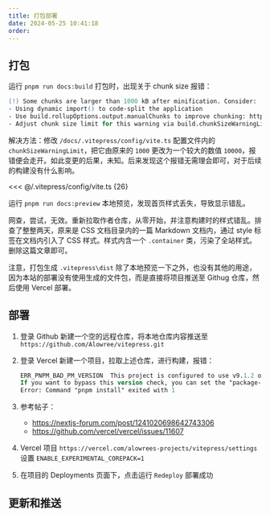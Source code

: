 ```yaml
---
title: 打包部署
date: 2024-05-25 10:41:18
order:
---
```


## 打包

运行 `pnpm run docs:build` 打包时，出现关于 chunk size 报错：

```ps
(!) Some chunks are larger than 1000 kB after minification. Consider:
- Using dynamic import() to code-split the application
- Use build.rollupOptions.output.manualChunks to improve chunking: https://rollupjs.org/configuration-options/#output-manualchunks
- Adjust chunk size limit for this warning via build.chunkSizeWarningLimit.
```

解决方法：修改 `/docs/.vitepress/config/vite.ts` 配置文件内的 `chunkSizeWarningLimit`，把它由原来的 `1000` 更改为一个较大的数值 `10000`，报错便会走开。如此变更的后果，未知。后来发现这个报错无需理会即可，对于后续的构建没有什么影响。

<<< @/.vitepress/config/vite.ts {26}

运行 `pnpm run docs:preview` 本地预览，发现首页样式丢失，导致显示错乱。

网查，尝试，无效。重新拉取作者仓库，从零开始，并注意构建时的样式错乱。排查了整整两天，原来是 CSS 文档目录内的一篇 Markdown 文档内，通过 style 标签在文档内引入了 CSS 样式。样式内含一个 `.container` 类，污染了全站样式。删除这篇文章即可。

注意，打包生成 `.vitepress\dist` 除了本地预览一下之外，也没有其他的用途，因为本站的部署没有使用生成的文件包，而是直接将项目推送至 Githug 仓库，然后使用 Vercel 部署。

## 部署

1.  登录 Github 新建一个空的远程仓库，将本地仓库内容推送至 `https://github.com/Alowree/vitepress.git`
2.  登录 Vercel 新建一个项目，拉取上述仓库，进行构建，报错：

    ```ps
    ERR_PNPM_BAD_PM_VERSION  This project is configured to use v9.1.2 of pnpm. Your current pnpm is v9.0.4
    If you want to bypass this version check, you can set the "package-manager-strict" configuration to "false" or set the "COREPACK_ENABLE_STRICT" environment variable to "0"
    Error: Command "pnpm install" exited with 1
    ```

3.  参考帖子：
    + <https://nextjs-forum.com/post/1241020698642743306>
    + <https://github.com/vercel/vercel/issues/11607>
4.  Vercel 项目 `https://vercel.com/alowrees-projects/vitepress/settings` 设置 `ENABLE_EXPERIMENTAL_COREPACK=1`
5.  在项目的 Deployments 页面下，点击运行 `Redeploy` 部署成功

## 更新和推送
